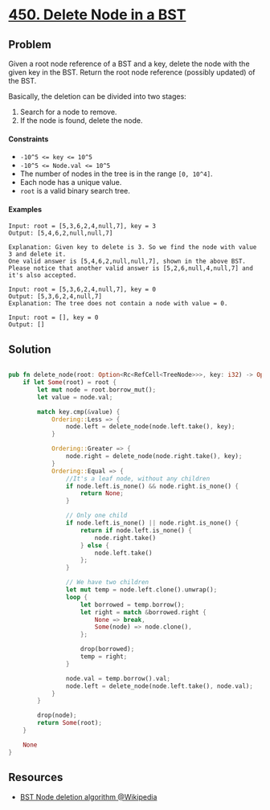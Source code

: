 # [450. Delete Node in a BST](https://leetcode.com/problems/delete-node-in-a-bst/)

## Problem

Given a root node reference of a BST and a key, delete the node with the given
key in the BST. Return the root node reference (possibly updated) of the BST.

Basically, the deletion can be divided into two stages:

1. Search for a node to remove.
2. If the node is found, delete the node.

#### Constraints

* `-10^5 <= key <= 10^5`
* `-10^5 <= Node.val <= 10^5`
* The number of nodes in the tree is in the range `[0, 10^4]`.
* Each node has a unique value.
* `root` is a valid binary search tree.

#### Examples

```text
Input: root = [5,3,6,2,4,null,7], key = 3
Output: [5,4,6,2,null,null,7]

Explanation: Given key to delete is 3. So we find the node with value 3 and delete it.
One valid answer is [5,4,6,2,null,null,7], shown in the above BST.
Please notice that another valid answer is [5,2,6,null,4,null,7] and it's also accepted.
```

```text
Input: root = [5,3,6,2,4,null,7], key = 0
Output: [5,3,6,2,4,null,7]
Explanation: The tree does not contain a node with value = 0.
```

```text
Input: root = [], key = 0
Output: []
```

## Solution

```rust

pub fn delete_node(root: Option<Rc<RefCell<TreeNode>>>, key: i32) -> Option<Rc<RefCell<TreeNode>>> {
    if let Some(root) = root {
        let mut node = root.borrow_mut();
        let value = node.val;

        match key.cmp(&value) {
            Ordering::Less => {
                node.left = delete_node(node.left.take(), key);
            }

            Ordering::Greater => {
                node.right = delete_node(node.right.take(), key);
            }
            Ordering::Equal => {
                //It's a leaf node, without any children
                if node.left.is_none() && node.right.is_none() {
                    return None;
                }

                // Only one child
                if node.left.is_none() || node.right.is_none() {
                    return if node.left.is_none() {
                        node.right.take()
                    } else {
                        node.left.take()
                    };
                }

                // We have two children
                let mut temp = node.left.clone().unwrap();
                loop {
                    let borrowed = temp.borrow();
                    let right = match &borrowed.right {
                        None => break,
                        Some(node) => node.clone(),
                    };

                    drop(borrowed);
                    temp = right;
                }

                node.val = temp.borrow().val;
                node.left = delete_node(node.left.take(), node.val);
            }
        }

        drop(node);
        return Some(root);
    }

    None
}
```

## Resources

* [BST Node deletion algorithm @Wikipedia](https://en.wikipedia.org/wiki/Binary_search_tree#Deletion)